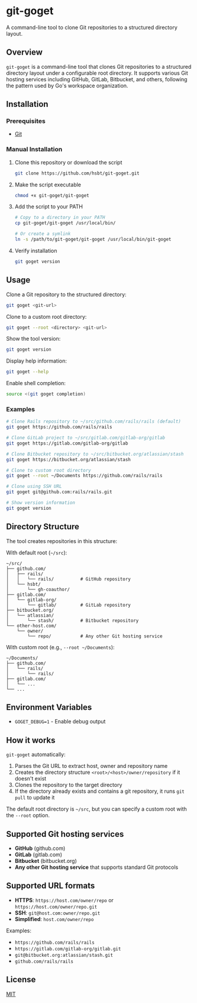 # git-goget

A command-line tool to clone Git repositories to a structured directory layout.

## Overview

`git-goget` is a command-line tool that clones Git repositories to a structured directory layout under a configurable root directory. It supports various Git hosting services including GitHub, GitLab, Bitbucket, and others, following the pattern used by Go's workspace organization.

## Installation

### Prerequisites

- [Git](https://git-scm.com/)

### Manual Installation

1. Clone this repository or download the script
   ```bash
   git clone https://github.com/hsbt/git-goget.git
   ```

2. Make the script executable
   ```bash
   chmod +x git-goget/git-goget
   ```

3. Add the script to your PATH
   ```bash
   # Copy to a directory in your PATH
   cp git-goget/git-goget /usr/local/bin/
   
   # Or create a symlink
   ln -s /path/to/git-goget/git-goget /usr/local/bin/git-goget
   ```

4. Verify installation
   ```bash
   git goget version
   ```

## Usage

Clone a Git repository to the structured directory:

```bash
git goget <git-url>
```

Clone to a custom root directory:

```bash
git goget --root <directory> <git-url>
```

Show the tool version:

```bash
git goget version
```

Display help information:

```bash
git goget --help
```

Enable shell completion:

```bash
source <(git goget completion)
```

### Examples

```bash
# Clone Rails repository to ~/src/github.com/rails/rails (default)
git goget https://github.com/rails/rails

# Clone GitLab project to ~/src/gitlab.com/gitlab-org/gitlab
git goget https://gitlab.com/gitlab-org/gitlab

# Clone Bitbucket repository to ~/src/bitbucket.org/atlassian/stash
git goget https://bitbucket.org/atlassian/stash

# Clone to custom root directory
git goget --root ~/Documents https://github.com/rails/rails

# Clone using SSH URL
git goget git@github.com:rails/rails.git

# Show version information
git goget version
```

## Directory Structure

The tool creates repositories in this structure:

With default root (`~/src`):
```
~/src/
├── github.com/
│   ├── rails/
│   │   └── rails/          # GitHub repository
│   └── hsbt/
│       └── gh-coauthor/
├── gitlab.com/
│   └── gitlab-org/
│       └── gitlab/         # GitLab repository
├── bitbucket.org/
│   └── atlassian/
│       └── stash/          # Bitbucket repository
└── other-host.com/
    └── owner/
        └── repo/           # Any other Git hosting service
```

With custom root (e.g., `--root ~/Documents`):
```
~/Documents/
├── github.com/
│   └── rails/
│       └── rails/
├── gitlab.com/
│   └── ...
└── ...
```

## Environment Variables

- `GOGET_DEBUG=1` - Enable debug output

## How it works

`git-goget` automatically:

1. Parses the Git URL to extract host, owner and repository name
2. Creates the directory structure `<root>/<host>/owner/repository` if it doesn't exist
3. Clones the repository to the target directory
4. If the directory already exists and contains a git repository, it runs `git pull` to update it

The default root directory is `~/src`, but you can specify a custom root with the `--root` option.

## Supported Git hosting services

- **GitHub** (github.com)
- **GitLab** (gitlab.com)
- **Bitbucket** (bitbucket.org)
- **Any other Git hosting service** that supports standard Git protocols

## Supported URL formats

- **HTTPS**: `https://host.com/owner/repo` or `https://host.com/owner/repo.git`
- **SSH**: `git@host.com:owner/repo.git`
- **Simplified**: `host.com/owner/repo`

Examples:
- `https://github.com/rails/rails`
- `https://gitlab.com/gitlab-org/gitlab.git`
- `git@bitbucket.org:atlassian/stash.git`
- `github.com/rails/rails`

## License

[MIT](../../LICENSE)
